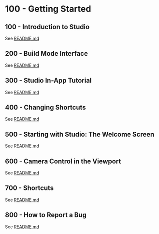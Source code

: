 # 100 - Getting Started

## 100 - Introduction to Studio

See [README.md](./100/README.md)

## 200 - Build Mode Interface

See [README.md](./200/README.md)

## 300 - Studio In-App Tutorial

See [README.md](./300/README.md)

## 400 - Changing Shortcuts

See [README.md](./400/README.md)

## 500 - Starting with Studio: The Welcome Screen

See [README.md](./500/README.md)

## 600 - Camera Control in the Viewport

See [README.md](./600/README.md)

## 700 - Shortcuts

See [README.md](./700/README.md)

## 800 - How to Report a Bug

See [README.md](./800/README.md)
